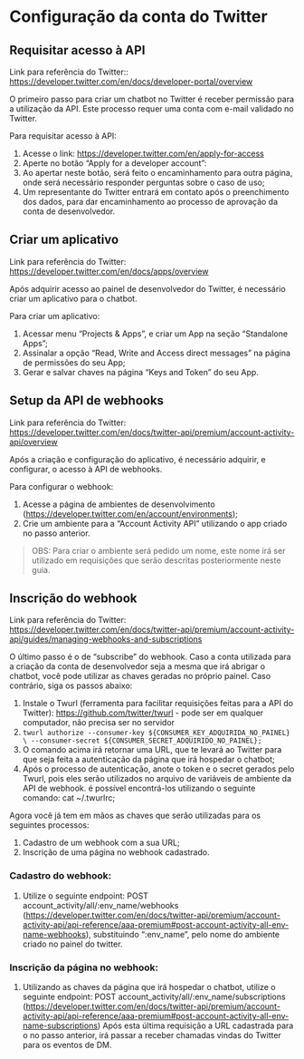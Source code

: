 # Configuração da conta do Twitter

## Requisitar acesso à API

Link para referência do Twitter:: https://developer.twitter.com/en/docs/developer-portal/overview

O primeiro passo para criar um chatbot no Twitter é receber permissão para a utilização da API. Este processo requer uma conta com e-mail validado no Twitter.

Para requisitar acesso à API:

1. Acesse o link: https://developer.twitter.com/en/apply-for-access
2. Aperte no botão “Apply for a developer account”:
2. Ao apertar neste botão, será feito o encaminhamento para outra página, onde será necessário responder perguntas sobre o caso de uso;
2. Um representante do Twitter entrará em contato após o preenchimento dos dados, para dar encaminhamento ao processo de aprovação da conta de desenvolvedor.

## Criar um aplicativo

Link para referência do Twitter: https://developer.twitter.com/en/docs/apps/overview

Após adquirir acesso ao painel de desenvolvedor do Twitter, é necessário criar um aplicativo para o chatbot.

Para criar um aplicativo:

1. Acessar menu “Projects & Apps”, e criar um App na seção “Standalone Apps”;
1. Assinalar a opção “Read, Write and Access direct messages” na página de permissões do seu App;
1. Gerar e salvar chaves na página “Keys and Token” do seu App.


## Setup da API de webhooks

Link para referência do Twitter: https://developer.twitter.com/en/docs/twitter-api/premium/account-activity-api/overview

Após a criação e configuração do aplicativo, é necessário adquirir, e configurar, o acesso à API de webhooks.

Para configurar o webhook:

1. Acesse a página de ambientes de desenvolvimento (https://developer.twitter.com/en/account/environments);
1. Crie um ambiente para a “Account Activity API” utilizando o app criado no passo anterior.
> OBS: Para criar o ambiente será pedido um nome, este nome irá ser utilizado em requisições que serão descritas posteriormente neste guia.

## Inscrição do webhook

Link para referência do Twitter: https://developer.twitter.com/en/docs/twitter-api/premium/account-activity-api/guides/managing-webhooks-and-subscriptions

O último passo é o de “subscribe” do webhook. Caso a conta utilizada para a criação da conta de desenvolvedor seja a mesma que irá abrigar o chatbot, você pode utilizar as chaves geradas no próprio painel. Caso contrário, siga os passos abaixo:

1. Instale o Twurl (ferramenta para facilitar requisições feitas para a API do Twitter): https://github.com/twitter/twurl - pode ser em qualquer computador, não precisa ser no servidor
1. `twurl authorize --consumer-key ${CONSUMER_KEY_ADQUIRIDA_NO_PAINEL} \ --consumer-secret ${CONSUMER_SECRET_ADQUIRIDO_NO_PAINEL};`
1. O comando acima irá retornar uma URL, que te levará ao Twitter para que seja feita a autenticação da página que irá hospedar o chatbot;
1. Após o processo de autenticação, anote o token e o secret gerados pelo Twurl, pois eles serão utilizados no arquivo de variáveis de ambiente da API de webhook. é possível encontrá-los utilizando o seguinte comando:  cat ~/.twurlrc;

Agora você já tem em mãos as chaves que serão utilizadas para os seguintes processos:

1. Cadastro de um webhook com a sua URL;
1. Inscrição de uma página no webhook cadastrado.

### Cadastro do webhook:

1. Utilize o seguinte endpoint: POST account_activity/all/:env_name/webhooks (https://developer.twitter.com/en/docs/twitter-api/premium/account-activity-api/api-reference/aaa-premium#post-account-activity-all-env-name-webhooks), substituindo “:env_name”, pelo nome do ambiente criado no painel do twitter.

### Inscrição da página no webhook:

1. Utilizando as chaves da página que irá hospedar o chatbot, utilize o seguinte endpoint: POST account_activity/all/:env_name/subscriptions (https://developer.twitter.com/en/docs/twitter-api/premium/account-activity-api/api-reference/aaa-premium#post-account-activity-all-env-name-subscriptions)
Após esta última requisição a URL cadastrada para o no passo anterior, irá passar a receber chamadas vindas do Twitter para os eventos de DM.


